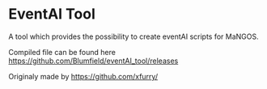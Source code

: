 # EventAI Tool

A tool which provides the possibility to create eventAI scripts for MaNGOS.

Compiled file can be found here https://github.com/Blumfield/eventAI_tool/releases

Originaly made by https://github.com/xfurry/
